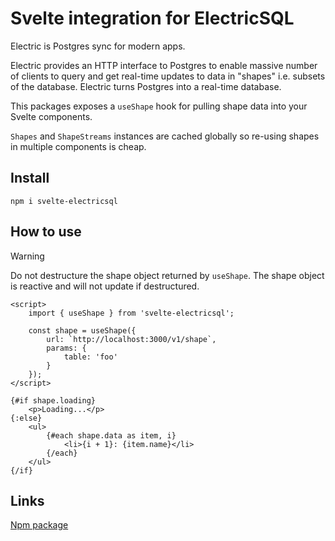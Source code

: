 # Svelte integration for ElectricSQL

Electric is Postgres sync for modern apps.

Electric provides an HTTP interface to Postgres to enable massive number of clients to query and get real-time updates to data in "shapes" i.e. subsets of the database. Electric turns Postgres into a real-time database.

This packages exposes a `useShape` hook for pulling shape data into your Svelte components.

`Shapes` and `ShapeStreams` instances are cached globally so re-using shapes in multiple components is cheap.

## Install

`npm i svelte-electricsql`

## How to use

> [!WARNING]  
> Do not destructure the shape object returned by `useShape`. The shape object is reactive and will not update if destructured.

```svelte
<script>
	import { useShape } from 'svelte-electricsql';

	const shape = useShape({
		url: `http://localhost:3000/v1/shape`,
		params: {
			table: 'foo'
		}
	});
</script>

{#if shape.loading}
	<p>Loading...</p>
{:else}
	<ul>
		{#each shape.data as item, i}
			<li>{i + 1}: {item.name}</li>
		{/each}
	</ul>
{/if}
```

## Links

[Npm package](https://www.npmjs.com/package/svelte-electricsql)
